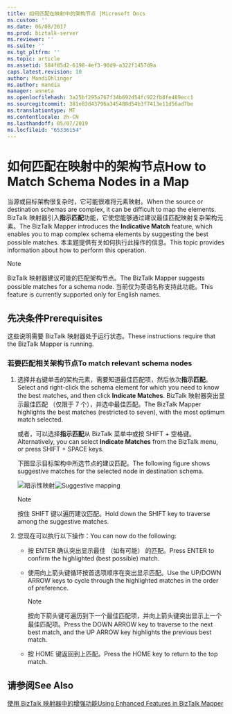 ```yaml
---
title: 如何匹配在映射中的架构节点 |Microsoft Docs
ms.custom: ''
ms.date: 06/08/2017
ms.prod: biztalk-server
ms.reviewer: ''
ms.suite: ''
ms.tgt_pltfrm: ''
ms.topic: article
ms.assetid: 584f85d2-6198-4ef3-90d9-a322f1457d9a
caps.latest.revision: 10
author: MandiOhlinger
ms.author: mandia
manager: anneta
ms.openlocfilehash: 3a25bf295a767f34b692d54fc922fb8fe489ecc1
ms.sourcegitcommit: 381e83d43796a345488d54b3f7413e11d56ad7be
ms.translationtype: MT
ms.contentlocale: zh-CN
ms.lasthandoff: 05/07/2019
ms.locfileid: "65336154"
---
```

# <a name="how-to-match-schema-nodes-in-a-map"></a><span data-ttu-id="199a9-102">如何匹配在映射中的架构节点</span><span class="sxs-lookup"><span data-stu-id="199a9-102">How to Match Schema Nodes in a Map</span></span>
<span data-ttu-id="199a9-103">当源或目标架构很复杂时，它可能很难将元素映射。</span><span class="sxs-lookup"><span data-stu-id="199a9-103">When the source or destination schemas are complex, it can be difficult to map the elements.</span></span> <span data-ttu-id="199a9-104">BizTalk 映射器引入**指示匹配**功能，它使您能够通过建议最佳匹配映射复杂架构元素。</span><span class="sxs-lookup"><span data-stu-id="199a9-104">The BizTalk Mapper introduces the **Indicative Match** feature, which enables you to map complex schema elements by suggesting the best possible matches.</span></span> <span data-ttu-id="199a9-105">本主题提供有关如何执行此操作的信息。</span><span class="sxs-lookup"><span data-stu-id="199a9-105">This topic provides information about how to perform this operation.</span></span>  
  
> [!NOTE]
>  <span data-ttu-id="199a9-106">BizTalk 映射器建议可能的匹配架构节点。</span><span class="sxs-lookup"><span data-stu-id="199a9-106">The BizTalk Mapper suggests possible matches for a schema node.</span></span> <span data-ttu-id="199a9-107">当前仅为英语名称支持此功能。</span><span class="sxs-lookup"><span data-stu-id="199a9-107">This feature is currently supported only for English names.</span></span>  
  
## <a name="prerequisites"></a><span data-ttu-id="199a9-108">先决条件</span><span class="sxs-lookup"><span data-stu-id="199a9-108">Prerequisites</span></span>  
 <span data-ttu-id="199a9-109">这些说明需要 BizTalk 映射器处于运行状态。</span><span class="sxs-lookup"><span data-stu-id="199a9-109">These instructions require that the BizTalk Mapper is running.</span></span>  
  
### <a name="to-match-relevant-schema-nodes"></a><span data-ttu-id="199a9-110">若要匹配相关架构节点</span><span class="sxs-lookup"><span data-stu-id="199a9-110">To match relevant schema nodes</span></span>  
  
1.  <span data-ttu-id="199a9-111">选择并右键单击的架构元素，需要知道最佳匹配项，然后依次**指示匹配**。</span><span class="sxs-lookup"><span data-stu-id="199a9-111">Select and right-click the schema element for which you need to know the best matches, and then click **Indicate Matches**.</span></span> <span data-ttu-id="199a9-112">BizTalk 映射器突出显示最佳匹配 （仅限于 7 个），并选中最佳匹配。</span><span class="sxs-lookup"><span data-stu-id="199a9-112">The BizTalk Mapper highlights the best matches (restricted to seven), with the most optimum match selected.</span></span>  
  
     <span data-ttu-id="199a9-113">或者，可以选择**指示匹配**从 BizTalk 菜单中或按 SHIFT + 空格键。</span><span class="sxs-lookup"><span data-stu-id="199a9-113">Alternatively, you can select **Indicate Matches** from the BizTalk menu, or press SHIFT + SPACE keys.</span></span>  
  
     <span data-ttu-id="199a9-114">下图显示目标架构中所选节点的建议匹配。</span><span class="sxs-lookup"><span data-stu-id="199a9-114">The following figure shows suggestive matches for the selected node in destination schema.</span></span>  
  
     <span data-ttu-id="199a9-115">![暗示性映射](../core/media/suggestive-mapping.gif "Suggestive_Mapping")</span><span class="sxs-lookup"><span data-stu-id="199a9-115">![Suggestive mapping](../core/media/suggestive-mapping.gif "Suggestive_Mapping")</span></span>  
  
    > [!NOTE]
    >  <span data-ttu-id="199a9-116">按住 SHIFT 键以遍历建议匹配。</span><span class="sxs-lookup"><span data-stu-id="199a9-116">Hold down the SHIFT key to traverse among the suggestive matches.</span></span>  
  
2.  <span data-ttu-id="199a9-117">您现在可以执行以下操作：</span><span class="sxs-lookup"><span data-stu-id="199a9-117">You can now do the following:</span></span>  
  
    -   <span data-ttu-id="199a9-118">按 ENTER 确认突出显示最佳 （如有可能） 的匹配。</span><span class="sxs-lookup"><span data-stu-id="199a9-118">Press ENTER to confirm the highlighted (best possible) match.</span></span>  
  
    -   <span data-ttu-id="199a9-119">使用向上箭头键循环按首选项顺序在突出显示匹配。</span><span class="sxs-lookup"><span data-stu-id="199a9-119">Use the UP/DOWN ARROW keys to cycle through the highlighted matches in the order of preference.</span></span>  
  
        > [!NOTE]
        >  <span data-ttu-id="199a9-120">按向下箭头键可遍历到下一个最佳匹配项，并向上箭头键突出显示上一个最佳匹配项。</span><span class="sxs-lookup"><span data-stu-id="199a9-120">Press the DOWN ARROW key to traverse to the next best match, and the UP ARROW key highlights the previous best match.</span></span>  
  
    -   <span data-ttu-id="199a9-121">按 HOME 键返回到上匹配。</span><span class="sxs-lookup"><span data-stu-id="199a9-121">Press the HOME key to return to the top match.</span></span>  
  
## <a name="see-also"></a><span data-ttu-id="199a9-122">请参阅</span><span class="sxs-lookup"><span data-stu-id="199a9-122">See Also</span></span>  
 [<span data-ttu-id="199a9-123">使用 BizTalk 映射器中的增强功能</span><span class="sxs-lookup"><span data-stu-id="199a9-123">Using Enhanced Features in BizTalk Mapper</span></span>](../core/using-enhanced-features-in-biztalk-mapper.md)